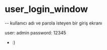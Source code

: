 # user_login_window

-- kullanıcı adı ve parola isteyen bir giriş ekranı

user: admin
password: 12345


- :)
